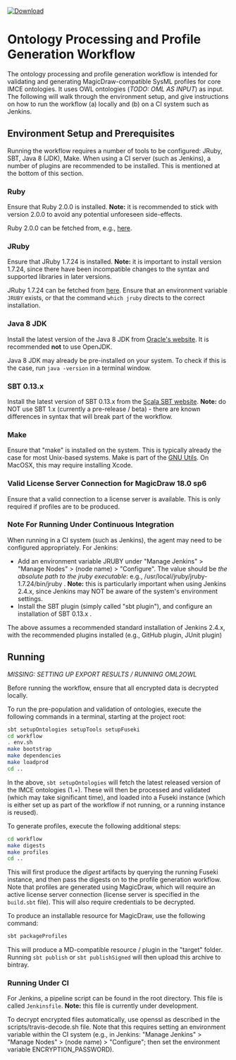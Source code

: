 [ ![Download](https://api.bintray.com/packages/jpl-imce/gov.nasa.jpl.imce/gov.nasa.jpl.imce.ontologies.workflow/images/download.svg) ](https://bintray.com/jpl-imce/gov.nasa.jpl.imce/gov.nasa.jpl.imce.ontologies.workflow/_latestVersion)

# Ontology Processing and Profile Generation Workflow

The ontology processing and profile generation workflow is intended for validating and generating MagicDraw-compatible SysML profiles for core IMCE ontologies. It uses OWL ontologies (*TODO: OML AS INPUT*) as input. The following will walk through the environment setup, and give instructions on how to run the workflow (a) locally and (b) on a CI system such as Jenkins.

## Environment Setup and Prerequisites

Running the workflow requires a number of tools to be configured: JRuby, SBT, Java 8 (JDK), Make. When using a CI server (such as Jenkins), a number of plugins are recommended to be installed. This is mentioned at the bottom of this section.

### Ruby
Ensure that Ruby 2.0.0 is installed. **Note:** it is recommended to stick with version 2.0.0 to avoid any potential unforeseen side-effects.

Ruby 2.0.0 can be fetched from, e.g., [here](https://www.ruby-lang.org/en/news/2015/12/16/ruby-2-0-0-p648-released/).

### JRuby
Ensure that JRuby 1.7.24 is installed. **Note:** it is important to install version 1.7.24, since there have been incompatible changes to the syntax and supported libraries in later versions.

JRuby 1.7.24 can be fetched from [here](http://jruby.org/files/downloads/1.7.24/index.html). Ensure that an environment variable `JRUBY` exists, or that the command `which jruby` directs to the correct installation. 

### Java 8 JDK
Install the latest version of the Java 8 JDK from [Oracle's website](http://www.oracle.com/technetwork/java/javase/downloads/jdk8-downloads-2133151.html). It is recommended **not** to use OpenJDK. 

Java 8 JDK may already be pre-installed on your system. To check if this is the case, run `java -version` in a terminal window.

### SBT 0.13.x
Install the latest version of SBT 0.13.x from the [Scala SBT website](http://www.scala-sbt.org/). **Note:** do NOT use SBT 1.x (currently a pre-release / beta) - there are known differences in syntax that will break part of the workflow.

### Make
Ensure that "make" is installed on the system. This is typically already the case for most Unix-based systems. Make is part of the [GNU Utils](https://www.gnu.org/software/make/). On MacOSX, this may require installing Xcode.

### Valid License Server Connection for MagicDraw 18.0 sp6
Ensure that a valid connection to a license server is available. This is only required if profiles are to be produced.

### Note For Running Under Continuous Integration
When running in a CI system (such as Jenkins), the agent may need to be configured appropriately. For Jenkins:

* Add an environment variable JRUBY under "Manage Jenkins" > "Manage Nodes" > (node name) > "Configure". The value should be *the absolute path to the jruby executable*: e.g., /usr/local/jruby/jruby-1.7.24/bin/jruby . **Note:** this is particularly important when using Jenkins 2.4.x, since Jenkins may NOT be aware of the system's environment settings.
* Install the SBT plugin (simply called "sbt plugin"), and configure an installation of SBT 0.13.x .

The above assumes a recommended standard installation of Jenkins 2.4.x, with the recommended plugins installed (e.g., GitHub plugin, JUnit plugin)

## Running
*MISSING: SETTING UP EXPORT RESULTS / RUNNING OML2OWL*

Before running the workflow, ensure that all encrypted data is decrypted locally. 

To run the pre-population and validation of ontologies, execute the following commands in a terminal, starting at the project root:

```sh
sbt setupOntologies setupTools setupFuseki
cd workflow
. env.sh
make bootstrap
make dependencies
make loadprod
cd ..
```

In the above, `sbt setupOntologies` will fetch the latest released version of the IMCE ontologies (1.+). These will then be processed and validated (which may take significant time), and loaded into a Fuseki instance (which is either set up as part of the workflow if not running, or a running instance is reused).

To generate profiles, execute the following additional steps:

```sh
cd workflow
make digests
make profiles
cd ..
```

This will first produce the *digest* artifacts by querying the running Fuseki instance, and then pass the digests on to the profile generation workflow. Note that profiles are generated using MagicDraw, which will require an active license server connection (license server is specified in the `build.sbt` file). This will also require credentials to be decrypted.

To produce an installable resource for MagicDraw, use the following command:

```sh
sbt packageProfiles
```

This will produce a MD-compatible resource / plugin in the "target" folder. Running `sbt publish` or `sbt publishSigned` will then upload this archive to bintray.

### Running Under CI
For Jenkins, a pipeline script can be found in the root directory. This file is called `Jenkinsfile`. **Note:** this file is currently under development.

To decrypt encrypted files automatically, use openssl as described in the scripts/travis-decode.sh file. Note that this requires setting an environment variable within the CI system (e.g., in Jenkins: "Manage Jenkins" > "Manage Nodes" > (node name) > "Configure"; then set the environment variable ENCRYPTION_PASSWORD).
